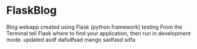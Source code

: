 # FlaskBlog
Blog webapp created using Flask (python framework)
testing
From the Terminal tell Flask where to find your application, then run in development mode.
updated
asdf
dafsdfsad
mango
sadfasd
sdfa

